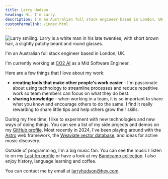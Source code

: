 ```yaml
---
title: Larry Hudson
heading: Hi, I'm Larry.
description: I'm an Australian full stack engineer based in London, UK.
customPermalink: /index.html
---
```


<img src="/images/Larry_366.jpg" alt="Larry smiling. Larry is a white man in his
late twenties, with short brown hair, a slightly patchy beard and round glasses." class="myphoto" />

I'm an Australian full stack engineer based in London, UK.

I'm currently working at [CO2 AI](https://www.co2ai.com/) as a Mid Software Engineer.

Here are a few things that I love about my work:
- **creating tools that make other people's work easier** - I'm passionate about using technology to streamline processes and reduce repetitive work so team members can focus on what they do best.
- **sharing knowledge** - when working in a team, it is so important to share what you know and encourage others to do the same. I find it really rewarding to share little tips and help others grow their skills.

During my free time, I like to experiment with new technologies and new ways of
doing things. You can see a list of my side projects and demos on my [GitHub
profile](https://github.com/larryhudson). Most recently in 2024, I've been playing around with the [Astro](https://astro.build/) web framework, the [Weaviate vector database](https://weaviate.io/), and ideas for active music discovery.

Outside of programming, I'm a big music fan. You can see the music I listen to
on my [Last.fm profile](https://last.fm/user/harryludson) or have a look at my [Bandcamp collection](https://bandcamp.com/harryludson). I also enjoy history, language learning and coffee.

You can contact me by email at
[larryhudson@hey.com](mailto:larryhudson@hey.com).
